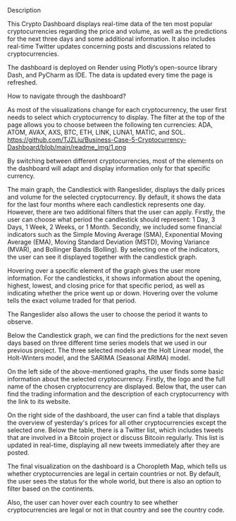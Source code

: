 Description

This Crypto Dashboard displays real-time data of the ten most popular cryptocurrencies regarding the price and volume, as well as the predictions for the next three days and some additional information. It also includes real-time Twitter updates concerning posts and discussions related to cryptocurrencies. 

The dashboard is deployed on Render using Plotly’s open-source library Dash, and PyCharm as IDE. The data is updated every time the page is refreshed. 

How to navigate through the dashboard? 

As most of the visualizations change for each cryptocurrency, the user first needs to select which cryptocurrency to display. The filter at the top of the page allows you to choose between the following ten currencies: ADA, ATOM, AVAX, AXS, BTC, ETH, LINK, LUNA1, MATIC, and SOL. 
https://github.com/TJZLiu/Business-Case-5-Cryptocurrency-Dashboard/blob/main/readme_img/1.png


By switching between different cryptocurrencies, most of the elements on the dashboard will adapt and display information only for that specific currency. 



The main graph, the Candlestick with Rangeslider, displays the daily prices and volume for the selected cryptocurrency. By default, it shows the data for the last four months where each candlestick represents one day. However, there are two additional filters that the user can apply. Firstly, the user can choose what period the candlestick should represent: 1 Day, 3 Days, 1 Week, 2 Weeks, or 1 Month. Secondly, we included some financial indicators such as the Simple Moving Average (SMA), Exponential Moving Average (EMA), Moving Standard Deviation (MSTD), Moving Variance (MVAR), and Bollinger Bands (Bolling). By selecting one of the indicators, the user can see it displayed together with the candlestick graph.



Hovering over a specific element of the graph gives the user more information. For the candlesticks, it shows information about the opening, highest, lowest, and closing price for that specific period, as well as indicating whether the price went up or down. Hovering over the volume tells the exact volume traded for that period. 





The Rangeslider also allows the user to choose the period it wants to observe. 



Below the Candlestick graph, we can find the predictions for the next seven days based on three different time series models that we used in our previous project. The three selected models are the Holt Linear model, the Holt-Winters model, and the SARIMA (Seasonal ARIMA) model. 



On the left side of the above-mentioned graphs, the user finds some basic information about the selected cryptocurrency. Firstly, the logo and the full name of the chosen cryptocurrency are displayed. Below that, the user can find the trading information and the description of each cryptocurrency with the link to its website. 



On the right side of the dashboard, the user can find a table that displays the overview of yesterday's prices for all other cryptocurrencies except the selected one. Below the table, there is a Twitter list, which includes tweets that are involved in a Bitcoin project or discuss Bitcoin regularly. This list is updated in real-time, displaying all new tweets immediately after they are posted. 



The final visualization on the dashboard is a Choropleth Map, which tells us whether cryptocurrencies are legal in certain countries or not. By default, the user sees the status for the whole world, but there is also an option to filter based on the continents. 

Also, the user can hover over each country to see whether cryptocurrencies are legal or not in that country and see the country code. 
